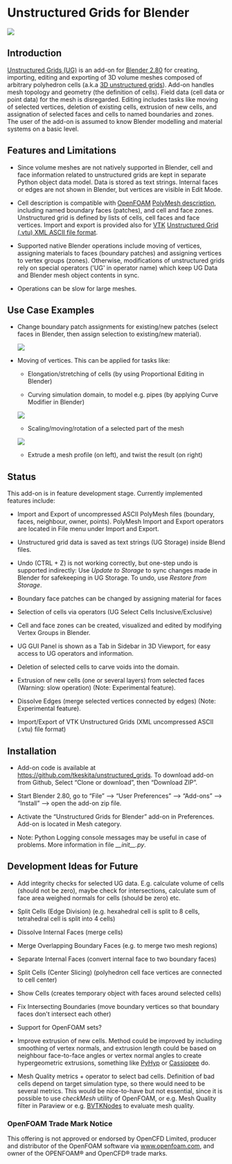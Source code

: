 # Unstructured Grids for Blender

<p align="left"><img src="examples/ug_title.png"></p>

## Introduction

[Unstructured Grids (UG)](https://github.com/tkeskita/unstructured_grids)
is an add-on for [Blender 2.80](https://www.blender.org)
for creating, importing, editing and exporting of
3D volume meshes composed of arbitrary polyhedron cells (a.k.a [3D
unstructured grids](https://en.wikipedia.org/wiki/Unstructured_grid)).
Add-on handles mesh topology and geometry (the definition of cells).
Field data (cell data or point data) for the mesh is disregarded.
Editing includes tasks like moving of selected vertices, deletion of
existing cells, extrusion of new cells, and assignation of selected
faces and cells to named boundaries and zones. The user of the add-on
is assumed to know Blender modelling and material systems on a basic
level.


## Features and Limitations

- Since volume meshes are not natively supported in Blender, 
  cell and face information related to unstructured grids are kept in
  separate Python object data model. Data is stored as text strings.
  Internal faces or edges are not shown in Blender, but vertices are
  visible in Edit Mode.

- Cell description is compatible with
  [OpenFOAM](https://openfoam.org/)
  [PolyMesh description](https://cfd.direct/openfoam/user-guide/mesh-description/),
  including named boundary faces (patches), and cell and face zones.
  Unstructured grid is defined by lists of cells, cell faces and face vertices.
  Import and export is provided also for [VTK](https://vtk.org/)
  [Unstructured Grid (.vtu) XML ASCII file format](https://lorensen.github.io/VTKExamples/site/VTKFileFormats/).

- Supported native Blender operations include moving of vertices, assigning
  materials to faces (boundary patches) and assigning vertices to vertex groups
  (zones). Otherwise, modifications of unstructured grids rely on special
  operators ('UG' in operator name) which keep UG Data and Blender
  mesh object contents in sync.

- Operations can be slow for large meshes.


## Use Case Examples

- Change boundary patch assignments for existing/new patches (select
  faces in Blender, then assign selection to existing/new
  material).

  <p align="left"><img src="examples/ug_boundary_patch_assign.png"></p>

- Moving of vertices. This can be applied for tasks like:
  
  - Elongation/stretching of cells (by using Proportional Editing in
    Blender)

  - Curving simulation domain, to model e.g. pipes (by applying Curve
    Modifier in Blender)

  <p align="left"><img src="examples/ug_stretch_and_bend.png"></p>

  - Scaling/moving/rotation of a selected part of the mesh

  <p align="left"><img src="examples/ug_extrude_and_twist.png"></p>

  - Extrude a mesh profile (on left), and twist the result (on right)


## Status

This add-on is in feature development stage.
Currently implemented features include:

- Import and Export of uncompressed ASCII PolyMesh files (boundary, faces,
  neighbour, owner, points). PolyMesh Import and Export operators are located
  in File menu under Import and Export.

- Unstructured grid data is saved as text strings (UG Storage) inside Blend files.

- Undo (CTRL + Z) is not working correctly, but one-step undo is
  supported indirectly: Use *Update to Storage* to sync changes made
  in Blender for safekeeping in UG Storage. To undo, use *Restore from
  Storage*.

- Boundary face patches can be changed by assigning material for faces

- Selection of cells via operators (UG Select Cells Inclusive/Exclusive)

- Cell and face zones can be created, visualized and edited by
  modifying Vertex Groups in Blender.

- UG GUI Panel is shown as a Tab in Sidebar in 3D Viewport, for easy
  access to UG operators and information.

- Deletion of selected cells to carve voids into the domain.

- Extrusion of new cells (one or several layers) from selected faces
  (Warning: slow operation) (Note: Experimental feature).

- Dissolve Edges (merge selected vertices connected by edges)
  (Note: Experimental feature).

- Import/Export of VTK Unstructured Grids (XML uncompressed ASCII
  (.vtu) file format)


## Installation

- Add-on code is available at
  https://github.com/tkeskita/unstructured_grids. To download add-on from
  Github, Select “Clone or download”, then “Download ZIP”.

- Start Blender 2.80, go to “File” –> “User Preferences” –> “Add-ons” –> “Install” –> open the add-on zip file.

- Activate the “Unstructured Grids for Blender” add-on in Preferences. Add-on is located in
  Mesh category.

- Note: Python Logging console messages may be useful in case of problems.
  More information in file *\_\_init\_\_.py*.


## Development Ideas for Future

- Add integrity checks for selected UG data. E.g. calculate volume of
  cells (should not be zero), maybe check for intersections, calculate
  sum of face area weighed normals for cells (should be zero) etc.

- Split Cells (Edge Division) (e.g. hexahedral cell is split to 8
  cells, tetrahedral cell is split into 4 cells)

- Dissolve Internal Faces (merge cells)

- Merge Overlapping Boundary Faces (e.g. to merge two mesh regions)

- Separate Internal Faces (convert internal face to two boundary faces)

- Split Cells (Center Slicing) (polyhedron cell face vertices are
  connected to cell center)

- Show Cells (creates temporary object with faces around
  selected cells)

- Fix Intersecting Boundaries (move boundary vertices so
  that boundary faces don't intersect each other)

- Support for OpenFOAM sets?

- Improve extrusion of new cells. Method could be improved by
  including smoothing of vertex normals, and extrusion length could be
  based on neighbour face-to-face angles or vertex normal angles to
  create hypergeometric extrusions, something like
  [PyHyp](https://github.com/mdolab/pyhyp) or
  [Cassiopee](http://elsa.onera.fr/Cassiopee/) do.

- Mesh Quality metrics + operator to select bad cells. Definition of
  bad cells depend on target simulation type, so there would need to
  be several metrics. This would be nice-to-have but not essential,
  since it is possible to use *checkMesh* utility of OpenFOAM, or
  e.g. Mesh Quality filter in Paraview or e.g.
  [BVTKNodes](https://github.com/tkeskita/BVtkNodes)
  to evaluate mesh quality.


### OpenFOAM Trade Mark Notice

This offering is not approved or endorsed by OpenCFD Limited, producer
and distributor of the OpenFOAM software via www.openfoam.com, and
owner of the OPENFOAM® and OpenCFD® trade marks.
